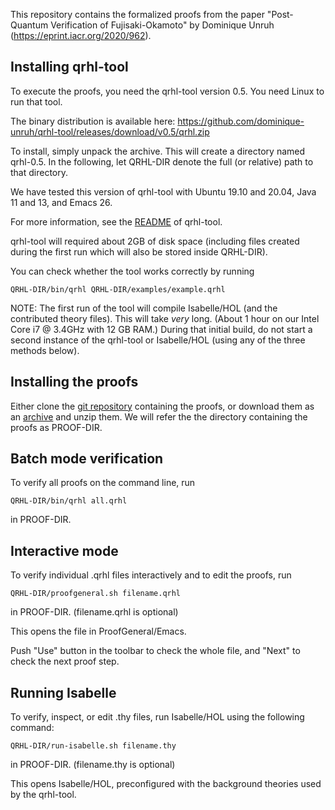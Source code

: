 This repository contains the formalized proofs from the paper
"Post-Quantum Verification of Fujisaki-Okamoto" by Dominique Unruh
(https://eprint.iacr.org/2020/962).



## Installing qrhl-tool

To execute the proofs, you need the qrhl-tool version 0.5. You need
Linux to run that tool.

The binary distribution is available here:
https://github.com/dominique-unruh/qrhl-tool/releases/download/v0.5/qrhl.zip

To install, simply unpack the archive. This will create a directory
named qrhl-0.5. In the following, let QRHL-DIR denote the full (or
relative) path to that directory.

We have tested this version of qrhl-tool with Ubuntu 19.10 and 20.04,
Java 11 and 13, and Emacs 26.

For more information, see the
[README](https://github.com/dominique-unruh/qrhl-tool/blob/v0.5/README.md)
of qrhl-tool.

qrhl-tool will required about 2GB of disk space (including files
created during the first run which will also be stored inside QRHL-DIR).

You can check whether the tool works correctly by running

```
QRHL-DIR/bin/qrhl QRHL-DIR/examples/example.qrhl
```

NOTE: The first run of the tool will compile Isabelle/HOL (and the
contributed theory files). This will take *very* long. (About 1 hour
on our Intel Core i7 @ 3.4GHz with 12 GB RAM.)  During that initial
build, do not start a second instance of the qrhl-tool or Isabelle/HOL
(using any of the three methods below).



## Installing the proofs

Either clone the [git
repository](https://github.com/dominique-unruh/hksu-verification)
containing the proofs, or download them as an
[archive](https://github.com/dominique-unruh/hksu-verification/archive/master.zip)
and unzip them. We will refer the the directory containing the proofs
as PROOF-DIR.


## Batch mode verification

To verify all proofs on the command line, run

```
QRHL-DIR/bin/qrhl all.qrhl
```

in PROOF-DIR.



## Interactive mode

To verify individual .qrhl files interactively and to edit the proofs, run

```
QRHL-DIR/proofgeneral.sh filename.qrhl
```

in PROOF-DIR.  (filename.qrhl is optional)

This opens the file in ProofGeneral/Emacs.

Push "Use" button in the toolbar to check the whole file, and "Next"
to check the next proof step.



## Running Isabelle

To verify, inspect, or edit .thy files, run Isabelle/HOL using the following command:

```
QRHL-DIR/run-isabelle.sh filename.thy
```

in PROOF-DIR.  (filename.thy is optional)

This opens Isabelle/HOL, preconfigured with the background theories
used by the qrhl-tool.

